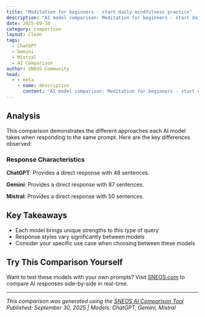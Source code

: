 ```yaml
---
title: "Meditation for beginners - start daily mindfulness practice"
description: "AI model comparison: Meditation for beginners - start daily mindfulness practice..."
date: 2025-09-30
category: comparison
layout: Clean
tags:
  - ChatGPT
  - Gemini
  - Mistral
  - AI Comparison
author: SNEOS Community
head:
  - - meta
    - name: description
      content: "AI model comparison: Meditation for beginners - start daily mindfulness practice..."
---
```


<ChatComparison
  title="Meditation for beginners - start daily mindfulness practice"
  prompt="Meditation for beginners - start daily mindfulness practice"
  :responses='{
    "ChatGPT": "Starting a daily mindfulness meditation practice is a wonderful way to reduce stress, improve focus, and enhance overall well-being. Here\u2019s a simple guide for beginners to help you get started:\n\n### What is Mindfulness?\nMindfulness is the practice of paying full attention to the present moment without judgment. It involves observing your thoughts, feelings, and sensations as they are, without trying to change or suppress them.\n\n### How to Start Daily Mindfulness Meditation\n\n1. **Set Aside Time**\n   - Start with 5-10 minutes a day.\n   - Choose a time that works best for you, such as morning or before bed.\n\n2. **Find a Quiet and Comfortable Place**\n   - Sit on a chair or cushion with your back straight but relaxed.\n   - You can also lie down, but be mindful not to fall asleep.\n\n3. **Get Comfortable**\n   - Rest your hands on your lap or knees.\n   - Close your eyes gently or keep a soft gaze.\n\n4. **Focus on Your Breath**\n   - Pay attention to your breathing.\n   - Notice the sensation of the air entering your nostrils, filling your lungs, and then leaving your body.\n   - Don\u2019t try to control your breath; just observe it naturally.\n\n5. **Notice When Your Mind Wanders**\n   - It\u2019s normal for thoughts to arise.\n   - When you notice your mind has wandered, gently bring your focus back to your breath.\n   - Be kind to yourself\u2014this is part of the practice.\n\n6. **Expand Your Awareness (optional)**\n   - Gradually, you can widen your attention to bodily sensations, sounds around you, or your emotions.\n   - Simply observe without judgment.\n\n7. **End Gently**\n   - When your timer goes off, don\u2019t rush to get up.\n   - Take a moment to notice how you feel.\n   - Open your eyes slowly and bring your awareness back to your surroundings.\n\n### Tips for Success\n- **Be consistent**: Daily practice is more effective than occasional long sessions.\n- **Stay patient**: Mindfulness is a skill that develops over time.\n- **Use guided meditations**: Apps like Headspace, Calm, or free resources on YouTube can help.\n- **Incorporate mindfulness into daily activities**: Practice mindful eating, walking, or even brushing your teeth.\n\n### Sample Beginner Meditation Script\n\n1. Find a comfortable seated position.\n2. Take three deep breaths to settle in.\n3. Let your breathing return to normal.\n4. Focus your attention on the sensation of your breath.\n5. When your mind wanders, gently return your focus to the breath.\n6. Repeat for 5-10 minutes.\n7. Open your eyes slowly and take a moment to notice how you feel.\n\nStarting a daily mindfulness meditation practice can transform your mental and emotional health. With time and consistency, you\u2019ll likely notice increased calm, clarity, and presence throughout your day.",
    "Gemini": "Okay, let\u0027s get you started on a daily mindfulness meditation practice! Here\u0027s a beginner-friendly guide to help you establish a simple and effective routine.\n\n**I. Understanding Mindfulness Meditation**\n\n*   **What it is:** Mindfulness meditation is about paying attention to the present moment without judgment. It\u0027s not about emptying your mind, but about noticing your thoughts, feelings, and sensations as they arise and pass, without getting carried away by them.\n*   **Why it\u0027s beneficial:** Regular practice can reduce stress, improve focus, increase self-awareness, and promote emotional regulation.\n*   **Key Principles:**\n    *   **Non-Judgment:** Observe your thoughts and feelings without labeling them as good or bad.\n    *   **Patience:** Be kind to yourself. It takes time and practice to develop mindfulness.\n    *   **Beginner\u0027s Mind:** Approach each meditation session with a fresh perspective, as if you\u0027re experiencing it for the first time.\n    *   **Acceptance:** Allow your experiences to be as they are, without trying to change them.\n    *   **Letting Go:** Gently release thoughts and feelings that arise, returning your attention to your chosen focus.\n\n**II. Setting Up Your Meditation Space and Time**\n\n*   **Find a Quiet Space:** Choose a place where you can sit or lie down undisturbed for a few minutes. It doesn\u0027t have to be fancy; a quiet corner will do.\n*   **Minimize Distractions:** Turn off your phone notifications, let others know you need some quiet time, and try to reduce any other potential interruptions.\n*   **Choose a Time:**  Consistency is key.  Start with a time that feels sustainable, like first thing in the morning, during your lunch break, or before bed. Evenings before bed are a great option, as it promotes relaxation before sleep.\n*   **Duration:** Start small.  **5 minutes a day is perfect for beginners.**  You can gradually increase the time as you become more comfortable.  Don\u0027t feel pressured to meditate for long periods initially.\n\n**III. A Simple Beginner\u0027s Mindfulness Meditation (Breath Awareness)**\n\nThis is a common and effective starting point:\n\n1.  **Posture:**\n    *   **Sitting:** Sit comfortably in a chair with your feet flat on the floor or cross-legged on a cushion. Keep your back relatively straight but not stiff. You can rest your hands gently on your lap or knees.\n    *   **Lying Down (Body Scan):** Lie on your back on a comfortable surface. Keep your arms slightly away from your body, palms facing up.\n2.  **Close Your Eyes (Optional):** You can close your eyes to minimize visual distractions, or keep them softly focused on a point on the floor a few feet in front of you.\n3.  **Body Awareness:** Take a moment to notice your body. Feel the points of contact between your body and the chair/floor. Relax any areas of tension you notice.\n4.  **Focus on Your Breath:**\n    *   **Natural Breathing:** Allow your breath to flow naturally, without trying to control it.\n    *   **Sensation of Breath:** Pay attention to the physical sensations of your breath. You might notice the rise and fall of your chest or abdomen, the cool air entering your nostrils, or the warm air leaving.\n    *   **Anchor:** Use your breath as an anchor to the present moment.\n5.  **Thoughts Will Arise:** It\u0027s perfectly normal for your mind to wander. When you notice your thoughts drifting, gently acknowledge the thought without judgment.\n6.  **Return to Your Breath:**  Simply redirect your attention back to the sensation of your breath. Imagine that you are gently guiding a child, always with kindness and without judgement. Don\u0027t get frustrated with yourself.\n7.  **Continue for the Chosen Duration:**  Keep returning to your breath each time your mind wanders.\n8.  **Ending the Meditation:** When your timer goes off (use your phone or a meditation app), take a few moments to deepen your breaths. Gently wiggle your fingers and toes. Slowly open your eyes (if they were closed). Notice how you feel.\n\n**IV. Guided Meditations**\n\n*   **Why Use Them:** Guided meditations can be very helpful for beginners. They provide structure and guidance, making it easier to stay focused.\n*   **Where to Find Them:**\n    *   **Apps:** Headspace, Calm, Insight Timer, Simple Habit are popular apps with beginner-friendly guided meditations. Many offer free trials or free content.\n    *   **YouTube:** Search for \u0022guided meditation for beginners\u0022 on YouTube.  Look for reputable teachers and channels.\n*   **Types:** Start with guided meditations that focus on breath awareness, body scans, or loving-kindness.\n\n**V. Tips for Success**\n\n*   **Be Patient:** It takes time to develop mindfulness. Don\u0027t get discouraged if your mind wanders frequently. Just keep practicing.\n*   **Be Consistent:** Even short, regular practice is more beneficial than infrequent, long sessions. Aim for daily practice, even if it\u0027s just for 5 minutes.\n*   **Be Kind to Yourself:**  There\u0027s no right or wrong way to meditate. Treat yourself with compassion and understanding.\n*   **Don\u0027t Strive for Perfection:** Mindfulness is about awareness, not perfection. Don\u0027t try to force yourself to be calm or peaceful. Just observe what\u0027s happening in the present moment.\n*   **Experiment:** Try different types of meditation to find what works best for you. You might prefer breath awareness, body scans, loving-kindness meditations, or walking meditations.\n*   **Integrate Mindfulness into Daily Life:**  Practice bringing mindfulness to everyday activities, such as eating, walking, or washing dishes. Pay attention to the sensations, thoughts, and feelings that arise without judgment.\n*   **Journaling:**  After your meditation, consider journaling about your experience. This can help you gain deeper insights into your thoughts and emotions.\n\n**VI. Sample First Week Schedule (5 Minutes Per Day)**\n\n*   **Day 1:** Breath Awareness Meditation (Focus on the sensation of your breath)\n*   **Day 2:** Guided Body Scan Meditation (Find one on YouTube or an app)\n*   **Day 3:** Breath Awareness Meditation\n*   **Day 4:** Guided Meditation for Sleep or Relaxation (Especially if meditating before bed)\n*   **Day 5:** Breath Awareness Meditation\n*   **Day 6:** Free Choice - Choose any meditation you enjoyed from the week.\n*   **Day 7:**  Breath Awareness Meditation (Reflect on your experience of the week)\n\n**Important Considerations:**\n\n*   **Medical Conditions:** If you have a history of mental health issues (anxiety, depression, trauma), it\u0027s a good idea to consult with a mental health professional before starting a meditation practice.\n*   **Listen to Your Body:** If you experience any discomfort or negative emotions during meditation, stop and adjust your posture or technique. If problems persist, seek guidance from a qualified meditation teacher.\n\nBy following these steps and being patient with yourself, you can establish a daily mindfulness meditation practice that can improve your well-being and help you live a more present and fulfilling life. Good luck!\n",
    "Mistral": "Starting a daily mindfulness practice can be a wonderful way to reduce stress, improve focus, and enhance overall well-being. Here are some steps to help you get started with meditation for beginners:\n\n### 1. **Set Clear Intentions**\n   - **Why Meditate?** Understand your reasons for starting a meditation practice. Whether it\u0027s for stress relief, better sleep, or improved concentration, having a clear intention can keep you motivated.\n\n### 2. **Find a Quiet Space**\n   - **Environment:** Choose a quiet, comfortable place where you won\u0027t be disturbed. This could be a corner of your room, a garden, or any place that feels peaceful to you.\n\n### 3. **Start Small**\n   - **Time:** Begin with just 5-10 minutes a day. Consistency is more important than duration, especially when you\u0027re starting out.\n\n### 4. **Choose a Comfortable Position**\n   - **Posture:** Sit comfortably with your back straight. You can sit on a chair, on the floor, or even lie down if that\u0027s more comfortable. The key is to be relaxed but alert.\n\n### 5. **Focus on Your Breath**\n   - **Breath Awareness:** Close your eyes and focus on your breath. Notice the sensation of the air coming in and out of your nostrils. Don\u0027t try to control your breath; just let it flow naturally.\n\n### 6. **Deal with Distractions**\n   - **Mind Wandering:** It\u0027s natural for your mind to wander. When you notice your thoughts drifting, gently bring your focus back to your breath without judgment.\n\n### 7. **Use Guided Meditations**\n   - **Apps and Resources:** There are many apps and online resources that offer guided meditations for beginners. Some popular apps include Headspace, Calm, and Insight Timer.\n\n### 8. **Be Consistent**\n   - **Routine:** Try to meditate at the same time every day. This can help establish a habit and make it easier to stick with your practice.\n\n### 9. **Reflect on Your Experience**\n   - **Journaling:** After each session, take a moment to reflect on how you feel. Journaling can be a helpful way to track your progress and understand the benefits of your practice.\n\n### 10. **Be Patient and Kind to Yourself**\n   - **Self-Compassion:** Remember that meditation is a practice, and it takes time to see results. Be patient with yourself and avoid self-criticism if you struggle.\n\n### Sample Beginner Meditation\n1. **Find a Comfortable Position:** Sit or lie down comfortably.\n2. **Close Your Eyes:** Gently close your eyes.\n3. **Focus on Your Breath:** Notice the sensation of your breath as it flows in and out.\n4. **Count Your Breaths:** Count each inhale and exhale up to 10, then start over.\n5. **Return to Breath:** If your mind wanders, gently bring your focus back to your breath.\n6. **End with Gratitude:** When your time is up, take a moment to feel grateful for the practice and slowly open your eyes.\n\n### Additional Tips\n- **Body Scan:** Another simple technique is a body scan, where you mentally scan your body from head to toe, noticing any sensations or tension.\n- **Mindful Eating:** Practice mindfulness during meals by focusing on the taste, texture, and sensation of each bite.\n- **Walking Meditation:** Take a slow, mindful walk, focusing on the sensation of your feet touching the ground.\n\nBy incorporating these steps into your daily routine, you can develop a mindfulness practice that supports your overall well-being."
  }'
  published-date="22:46"
/>

## Analysis

This comparison demonstrates the different approaches each AI model takes when responding to the same prompt. Here are the key differences observed:

### Response Characteristics

**ChatGPT**: Provides a direct response with 48 sentences. 

**Gemini**: Provides a direct response with 87 sentences. 

**Mistral**: Provides a direct response with 50 sentences. 

## Key Takeaways

- Each model brings unique strengths to this type of query
- Response styles vary significantly between models
- Consider your specific use case when choosing between these models

## Try This Comparison Yourself

Want to test these models with your own prompts? Visit [SNEOS.com](https://sneos.com) to compare AI responses side-by-side in real-time.

---

*This comparison was generated using the [SNEOS AI Comparison Tool](https://sneos.com)*
*Published: September 30, 2025 | Models: ChatGPT, Gemini, Mistral*
